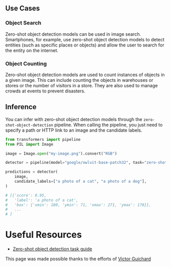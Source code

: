 ## Use Cases

### Object Search

Zero-shot object detection models can be used in image search. Smartphones, for example, use zero-shot object detection models to detect entities (such as specific places or objects) and allow the user to search for the entity on the internet.

### Object Counting

Zero-shot object detection models are used to count instances of objects in a given image. This can include counting the objects in warehouses or stores or the number of visitors in a store. They are also used to manage crowds at events to prevent disasters.

## Inference

You can infer with zero-shot object detection models through the `zero-shot-object-detection` pipeline. When calling the pipeline, you just need to specify a path or HTTP link to an image and the candidate labels.

```python
from transformers import pipeline
from PIL import Image

image = Image.open("my-image.png").convert("RGB")

detector = pipeline(model="google/owlvit-base-patch32", task="zero-shot-object-detection")

predictions = detector(
    image,
    candidate_labels=["a photo of a cat", "a photo of a dog"],
)

# [{'score': 0.95,
#   'label': 'a photo of a cat',
#   'box': {'xmin': 180, 'ymin': 71, 'xmax': 271, 'ymax': 178}},
#   ...
# ]
```

# Useful Resources

- [Zero-shot object detection task guide](https://huggingface.co/docs/transformers/tasks/zero_shot_object_detection)

This page was made possible thanks to the efforts of [Victor Guichard](https://huggingface.co/VictorGuichard)